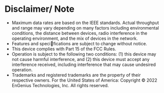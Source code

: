 # Disclaimer/ Note

* Maximum data rates are based on the IEEE standards. Actual throughput and range may vary depending on many factors including environmental conditions, the distance between devices, radio interference in the operating environment, and the mix of devices in the network.&#x20;
* Features and specifications are subject to change without notice.&#x20;
* This device complies with Part 15 of the FCC Rules.&#x20;
* Operation is subject to the following two conditions:  (1) this device may not cause harmful interference, and (2) this device must accept any interference received, including interference that may cause undesired operation.&#x20;
* Trademarks and registered trademarks are the property of their respective owners. For the United States of America: Copyright © 2022 EnGenius Technologies, Inc. All rights reserved.
